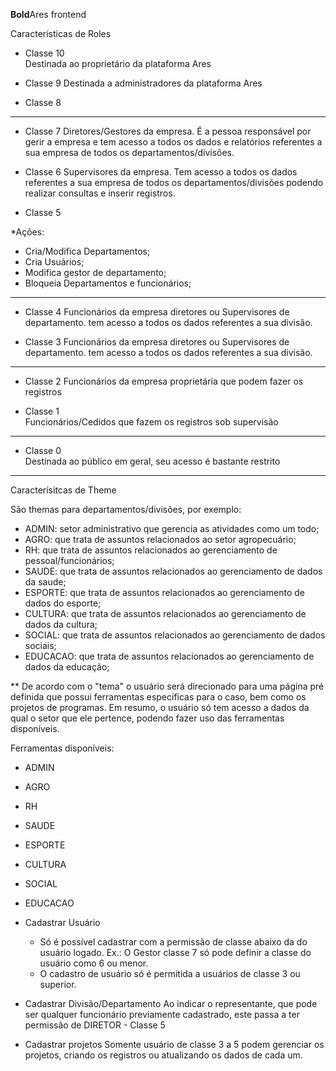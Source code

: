 **Bold**Ares frontend
  
  Características de Roles  
  
  * Classe 10  
  Destinada ao proprietário da plataforma Ares  

  * Classe 9
  Destinada a administradores da plataforma Ares  

  * Classe 8  
---------------
  * Classe 7
  Diretores/Gestores da empresa. É a pessoa responsável por gerir a empresa e tem acesso a todos os dados e relatórios referentes a sua empresa de todos os departamentos/divisões.  

  * Classe 6
  Supervisores da empresa. Tem acesso a todos os dados referentes a sua empresa de todos os departamentos/divisões podendo realizar consultas e inserir registros.  

  * Classe 5  

  *Ações:
  - Cria/Modifica Departamentos;
  - Cria Usuários;
  - Modifica gestor de departamento;
  - Bloqueia Departamentos e funcionários;
-----------------
  * Classe 4
  Funcionários da empresa diretores ou Supervisores de departamento. tem acesso a todos os dados referentes a sua divisão.  

  * Classe 3
  Funcionários da empresa diretores ou Supervisores de departamento. tem acesso a todos os dados referentes a sua divisão.  
-----------------
  * Classe 2
  Funcionários da empresa proprietária que podem fazer os registros  

  * Classe 1  
  Funcionários/Cedidos que fazem os registros sob supervisão  
-----------------
  * Classe 0  
  Destinada ao público em geral, seu acesso é bastante restrito
-----------------
  Caracterísitcas de Theme  

  São themas para departamentos/divisões, por exemplo:   

  * ADMIN: setor administrativo que gerencia as atividades como um todo;
  * AGRO: que trata de assuntos relacionados ao setor agropecuário;
  * RH: que trata de assuntos relacionados ao gerenciamento de pessoal/funcionários;
  * SAUDE: que trata de assuntos relacionados ao gerenciamento de dados da saude;
  * ESPORTE: que trata de assuntos relacionados ao gerenciamento de dados do esporte;
  * CULTURA: que trata de assuntos relacionados ao gerenciamento de dados da cultura;
  * SOCIAL: que trata de assuntos relacionados ao gerenciamento de dados sociais;
  * EDUCACAO: que trata de assuntos relacionados ao gerenciamento de dados da educação;  

  ** De acordo com o "tema" o usuário será direcionado para uma página pré definida que possui ferramentas específicas para o caso, bem como os projetos de programas. Em resumo, o usuário só tem acesso a dados da qual o setor que ele pertence, podendo fazer uso das ferramentas disponíveis.

  Ferramentas disponíveis:

  * ADMIN  

  * AGRO  

  * RH  

  * SAUDE  

  * ESPORTE  
  
  * CULTURA  
  
  * SOCIAL  
  
  * EDUCACAO  
  
  - Cadastrar Usuário
    * Só é possível cadastrar com a permissão de classe abaixo da do usuário logado.
      Ex.: O Gestor classe 7 só pode definir a classe do usuário como 6 ou menor.
    * O cadastro de usuário só é permitida a usuários de classe 3 ou superior.

  - Cadastrar Divisão/Departamento
    Ao indicar o representante, que pode ser qualquer funcionário previamente cadastrado, este passa a ter permissão de DIRETOR - Classe 5
  
  - Cadastrar projetos
    Somente usuário de classe 3 a 5 podem gerenciar os projetos, criando os registros ou atualizando os dados de cada um.